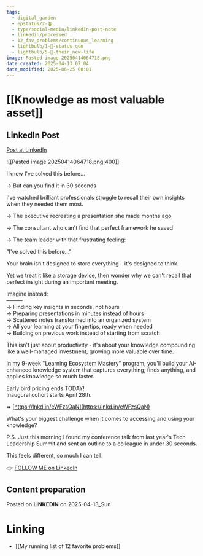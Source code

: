 ```yaml
---
tags:
  - digital_garden
  - epstatus/2-🪴
  - type/social-media/linkedIn-post-note
  - linkedin/processed
  - 12_fav_problems/continuous_learning
  - lightbulb/1-🔴-status_quo
  - lightbulb/5-🔵-their_new-life
image: Pasted image 20250414064718.png
date_created: 2025-04-13 07:04
date_modified: 2025-06-25 00:01
---
```

# [[Knowledge as most valuable asset]]

## LinkedIn Post

[Post at LinkedIn](https://www.linkedin.com/posts/sebastiankamilli_i-know-ive-solved-this-before-but-activity-7317064196322414592-5iIl?utm_source=share&utm_medium=member_desktop&rcm=ACoAAA1M1pkBgWCYPhT45EpfLiHzViQqRWNCIv4)

![[Pasted image 20250414064718.png|400]]

I know I've solved this before...  
  
→ But can you find it in 30 seconds  
  
I've watched brilliant professionals struggle to recall their own insights when they needed them most.  
  
→ The executive recreating a presentation she made months ago  
  
→ The consultant who can't find that perfect framework he saved  
  
→ The team leader with that frustrating feeling:  
  
"I've solved this before..."  
  
Your brain isn't designed to store everything – it's designed to think.  
  
Yet we treat it like a storage device, then wonder why we can't recall that perfect insight during an important meeting.  
  
Imagine instead:  
———  
→ Finding key insights in seconds, not hours  
→ Preparing presentations in minutes instead of hours  
→ Scattered notes transformed into an organized system  
→ All your learning at your fingertips, ready when needed  
→ Building on previous work instead of starting from scratch  
  
This isn't just about productivity - it's about your knowledge compounding like a well-managed investment, growing more valuable over time.  
  
In my 9-week "Learning Ecosystem Mastery" program, you'll build your AI-enhanced knowledge system that captures everything, finds anything, and applies knowledge so much faster.  
  
Early bird pricing ends TODAY!  
Inaugural cohort starts April 28th.  
  
➠ [https://lnkd.in/eWFzsQaN](https://lnkd.in/eWFzsQaN)  
  
What's your biggest challenge when it comes to accessing and using your knowledge?  
  
P.S. Just this morning I found my conference talk from last year's Tech Leadership Summit and sent an outline to a colleague in under 30 seconds.  
  
This feels different, so much I can tell.

👉 [FOLLOW ME on LinkedIn](https://www.linkedin.com/comm/mynetwork/discovery-see-all?usecase=PEOPLE_FOLLOWS&followMember=sebastiankamilli)

## Content preparation

Posted on **LINKEDIN** on 2025-04-13_Sun

# Linking

+ [[My running list of 12 favorite problems]]